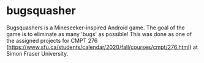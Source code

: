# bugsquasher
Bugsquashers is a Mineseeker-inspired Android game. The goal of the game is to eliminate as many 'bugs' as possible! 
This was done as one of the assigned projects for CMPT 276 (https://www.sfu.ca/students/calendar/2020/fall/courses/cmpt/276.html) at Simon Fraser University.
